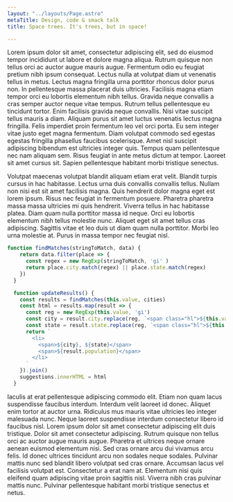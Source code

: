 ```yaml
---
layout: "../layouts/Page.astro"
metaTitle: Design, code & smack talk
title: Space trees. It's trees, but in space!

---
```


Lorem ipsum dolor sit amet, consectetur adipiscing elit, sed do eiusmod tempor incididunt ut labore et dolore magna aliqua. Rutrum quisque non tellus orci ac auctor augue mauris augue. Fermentum odio eu feugiat pretium nibh ipsum consequat. Lectus nulla at volutpat diam ut venenatis tellus in metus. Lectus magna fringilla urna porttitor rhoncus dolor purus non. In pellentesque massa placerat duis ultricies. Facilisis magna etiam tempor orci eu lobortis elementum nibh tellus. Gravida neque convallis a cras semper auctor neque vitae tempus. Rutrum tellus pellentesque eu tincidunt tortor. Enim facilisis gravida neque convallis. Nisi vitae suscipit tellus mauris a diam. Aliquam purus sit amet luctus venenatis lectus magna fringilla. Felis imperdiet proin fermentum leo vel orci porta. Eu sem integer vitae justo eget magna fermentum. Diam volutpat commodo sed egestas egestas fringilla phasellus faucibus scelerisque. Amet nisl suscipit adipiscing bibendum est ultricies integer quis. Tempus quam pellentesque nec nam aliquam sem. Risus feugiat in ante metus dictum at tempor. Laoreet sit amet cursus sit. Sapien pellentesque habitant morbi tristique senectus.

Volutpat maecenas volutpat blandit aliquam etiam erat velit. Blandit turpis cursus in hac habitasse. Lectus urna duis convallis convallis tellus. Nullam non nisi est sit amet facilisis magna. Quis hendrerit dolor magna eget est lorem ipsum. Risus nec feugiat in fermentum posuere. Pharetra pharetra massa massa ultricies mi quis hendrerit. Viverra tellus in hac habitasse platea. Diam quam nulla porttitor massa id neque. Orci eu lobortis elementum nibh tellus molestie nunc. Aliquet eget sit amet tellus cras adipiscing. Sagittis vitae et leo duis ut diam quam nulla porttitor. Morbi leo urna molestie at. Purus in massa tempor nec feugiat nisl.

```js
function findMatches(stringToMatch, data) {
    return data.filter(place => {
      const regex = new RegExp(stringToMatch, 'gi' )
      return place.city.match(regex) || place.state.match(regex)
    })
  }

  function updateResults() {
    const results = findMatches(this.value, cities)
    const html = results.map(result => {
      const reg = new RegExp(this.value, 'gi')
      const city = result.city.replace(reg, `<span class="hl">${this.value}</span>`)
      const state = result.state.replace(reg, `<span class="hl">${this.value}</span>`)
      return `
        <li>
          <span>${city}, ${state}</span>
          <span>${result.population}</span>  
        </li>
      `
    }).join()
    suggestions.innerHTML = html
  }

```
Iaculis at erat pellentesque adipiscing commodo elit. Etiam non quam lacus suspendisse faucibus interdum. Interdum velit laoreet id donec. Aliquet enim tortor at auctor urna. Ridiculus mus mauris vitae ultricies leo integer malesuada nunc. Neque laoreet suspendisse interdum consectetur libero id faucibus nisl. Lorem ipsum dolor sit amet consectetur adipiscing elit duis tristique. Dolor sit amet consectetur adipiscing. Rutrum quisque non tellus orci ac auctor augue mauris augue. Pharetra et ultrices neque ornare aenean euismod elementum nisi. Sed cras ornare arcu dui vivamus arcu felis. Id donec ultrices tincidunt arcu non sodales neque sodales. Pulvinar mattis nunc sed blandit libero volutpat sed cras ornare. Accumsan lacus vel facilisis volutpat est. Consectetur a erat nam at. Elementum nisi quis eleifend quam adipiscing vitae proin sagittis nisl. Viverra nibh cras pulvinar mattis nunc. Pulvinar pellentesque habitant morbi tristique senectus et netus.
